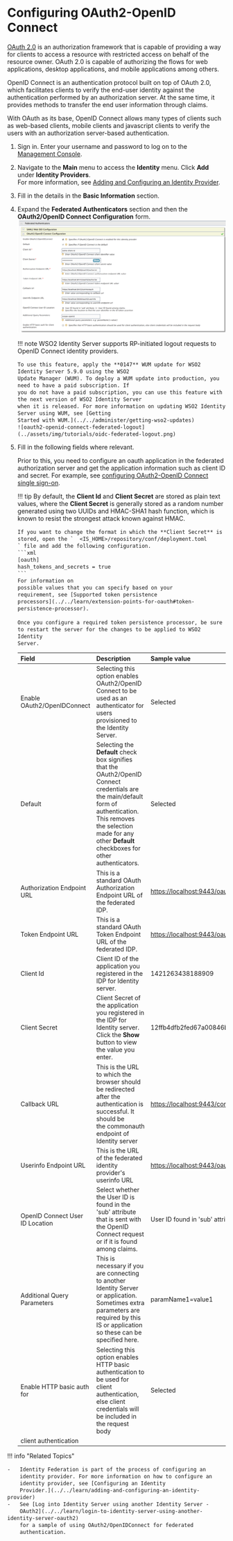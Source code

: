 # Configuring OAuth2-OpenID Connect

[OAuth 2.0](https://oauth.net/2/) is an authorization framework that is
capable of providing a way for clients to access a resource with
restricted access on behalf of the resource owner. OAuth 2.0 is capable
of authorizing the flows for web applications, desktop applications, and
mobile applications among others.

OpenID Connect is an authentication protocol built on top of OAuth 2.0,
which facilitates clients to verify the end-user identity against the
authentication performed by an authorization server. At the same time,
it provides methods to transfer the end user information through claims.

With OAuth as its base, OpenID Connect allows many types of clients such
as web-based clients, mobile clients and javascript clients to verify
the users with an authorization server-based authentication.

1.  Sign in. Enter your username and password to log on to the
    [Management
    Console](../../setup/getting-started-with-the-management-console).
    
2.  Navigate to the **Main** menu to access the **Identity** menu. Click
    **Add** under **Identity Providers**.  
    For more information, see [Adding and Configuring an Identity
    Provider](../../learn/adding-and-configuring-an-identity-provider).
    
3.  Fill in the details in the **Basic Information** section.

4.  Expand the **Federated Authenticators** section and then the
    **OAuth2/OpenID Connect Configuration** form.  
    ![oauth2-openid-connect-configuration](../assets/img/tutorials/oauth2-openid-connect-configuration.png)
        
    !!! note
        WSO2 Identity Server supports RP-initiated logout requests to OpenID Connect identity providers.

        To use this feature, apply the **0147** WUM update for WSO2 Identity Server 5.9.0 using the WSO2
        Update Manager (WUM). To deploy a WUM update into production, you need to have a paid subscription. If
        you do not have a paid subscription, you can use this feature with the next version of WSO2 Identity Server
        when it is released. For more information on updating WSO2 Identity Server using WUM, see [Getting
        Started with WUM.](../../administer/getting-wso2-updates)
        ![oauth2-openid-connect-federated-logout](../assets/img/tutorials/oidc-federated-logout.png)
    
5.  Fill in the following fields where relevant.

    Prior to this, you need to configure an oauth application in the
    federated authorization server and get the application information
    such as client ID and secret. For example, see
    [configuring OAuth2-OpenID Connect single sign-on](../../learn/configuring-oauth2-openid-connect-single-sign-on).

    !!! tip
        By default, the **Client Id** and **Client Secret** are stored as
        plain text values, where the **Client Secret** is generally stored
        as a random number generated using two UUIDs and HMAC-SHA1 hash
        function, which is known to resist the strongest attack known
        against HMAC.
    
        If you want to change the format in which the **Client Secret** is
        stored, open the `	<IS_HOME>/repository/conf/deployment.toml	` file and add the following configuration.
        ```xml
        [oauth]
		hash_tokens_and_secrets = true 
		```
        For information on
        possible values that you can specify based on your
        requirement, see [Supported token persistence
        processors](../../learn/extension-points-for-oauth#token-persistence-processor).
    
        Once you configure a required token persistence processor, be sure
        to restart the server for the changes to be applied to WSO2 Identity
        Server.
    

    | Field                           | Description                                                                                                                                                                                                                          | Sample value                               |
    |---------------------------------|--------------------------------------------------------------------------------------------------------------------------------------------------------------------------------------------------------------------------------------|--------------------------------------------|
    | Enable OAuth2/OpenIDConnect     | Selecting this option enables OAuth2/OpenID Connect to be used as an authenticator for users provisioned to the Identity Server.                                                                                                     | Selected                                   |
    | Default                         | Selecting the **Default** check box signifies that the OAuth2/OpenID Connect credentials are the main/default form of authentication. This removes the selection made for any other **Default** checkboxes for other authenticators. | Selected                                   |
    | Authorization Endpoint URL      | This is a standard OAuth Authorization Endpoint URL of the federated IDP.                                                                                                                                                            | <https://localhost:9443/oauth2/authorize/> |
    | Token Endpoint URL              | This is a standard OAuth Token Endpoint URL of the federated IDP.                                                                                                                                                                    | <https://localhost:9443/oauth2/token/>     |
    | Client Id                       | Client ID of the application you registered in the IDP for Identity server.                                                                                                                                                          | 1421263438188909                           |
    | Client Secret                   | Client Secret of the application you registered in the IDP for Identity server. Click the **Show** button to view the value you enter.                                                                                               | 12ffb4dfb2fed67a00846b42126991f8           |
    | Callback URL                    | This is the URL to which the browser should be redirected after the authentication is successful. It should be the commonauth endpoint of Identity server                                                                            | <https://localhost:9443/commonauth>        |
    | Userinfo Endpoint URL           | This is the URL of the federated identity provider's userinfo URL                                                                         | <https://localhost:9443/oauth/userinfo>        |
    | OpenID Connect User ID Location | Select whether the User ID is found in the 'sub' attribute that is sent with the OpenID Connect request or if it is found among claims.                                                                                              | User ID found in 'sub' attribute           |
    | Additional Query Parameters     | This is necessary if you are connecting to another Identity Server or application. Sometimes extra parameters are required by this IS or application so these can be specified here.                                                 | paramName1=value1                          |
    | Enable HTTP basic auth for      | Selecting this option enables HTTP basic authentication to be used for client authentication, else client credentials will be included in the request body                                                                           | Selected                                   |
    | client authentication           |                                                                                                                                                                                                                                      |                                            |

!!! info "Related Topics"

	-   Identity Federation is part of the process of configuring an
		identity provider. For more information on how to configure an
		identity provider, see [Configuring an Identity
		Provider.](../../learn/adding-and-configuring-an-identity-provider)
	-   See [Log into Identity Server using another Identity Server -
		OAuth2](../../learn/login-to-identity-server-using-another-identity-server-oauth2)
		for a sample of using OAuth2/OpenIDConnect for federated
		authentication.
